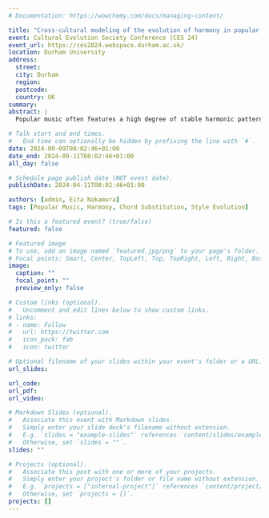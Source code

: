 ```yaml
---
# Documentation: https://wowchemy.com/docs/managing-content/

title: "Cross-cultural modeling of the evolution of harmony in popular music"
event: Cultural Evolution Society Conference (CES 24) 
event_url: https://ces2024.webspace.durham.ac.uk/
location: Durham University
address:
  street:
  city: Durham
  region:
  postcode:
  country: UK
summary:
abstract: |
  Popular music often features a high degree of stable harmonic patterns, e.g. four-chord songs, backdoor-progressions, rhythm changes, etc.. This facilitates the establishment of stylistic idioms and recognizability, and the changing frequencies of such patterns are closely linked to style and genre: new patterns arise while others die out. Here, we employ content-based transmission models from cultural evolution research and compare a range of 20th-century popular music genres from different geographical and cultural contexts. Our research goes beyond the state-of-the-art that mostly focuses on monophonic forms of music (e.g. melodies, chants). Moreover, prior work on the cultural evolution of harmony only considers a small vocabulary of chords with a binary distance metric (same or different). Here, we introduce music-theoretically sensible notions of harmonic distance between chords, such as chord inversion, extension, and functional equivalence. This allows us to arrive at more fine-grained results regarding relative influences of different kinds of harmonic relations on diachronic changes. Inferring the substitution probabilities for different chord classes, our results indicate an increasing usage of functional categories as well as of voice-leading, whereas chord extensions remain relatively stable. Our study provides a principled model-based methodology for cross-cultural research on the evolution of harmony.

# Talk start and end times.
#   End time can optionally be hidden by prefixing the line with `#`.
date: 2024-09-09T08:02:46+01:00
date_end: 2024-09-11T08:02:46+01:00
all_day: false

# Schedule page publish date (NOT event date).
publishDate: 2024-04-11T08:02:46+01:00

authors: [admin, Eita Nakamura]
tags: [Popular Music, Harmony, Chord Substitution, Style Evolution]

# Is this a featured event? (true/false)
featured: false

# Featured image
# To use, add an image named `featured.jpg/png` to your page's folder. 
# Focal points: Smart, Center, TopLeft, Top, TopRight, Left, Right, BottomLeft, Bottom, BottomRight.
image:
  caption: ""
  focal_point: ""
  preview_only: false

# Custom links (optional).
#   Uncomment and edit lines below to show custom links.
# links:
# - name: Follow
#   url: https://twitter.com
#   icon_pack: fab
#   icon: twitter

# Optional filename of your slides within your event's folder or a URL.
url_slides:

url_code:
url_pdf:
url_video:

# Markdown Slides (optional).
#   Associate this event with Markdown slides.
#   Simply enter your slide deck's filename without extension.
#   E.g. `slides = "example-slides"` references `content/slides/example-slides.md`.
#   Otherwise, set `slides = ""`.
slides: ""

# Projects (optional).
#   Associate this post with one or more of your projects.
#   Simply enter your project's folder or file name without extension.
#   E.g. `projects = ["internal-project"]` references `content/project/deep-learning/index.md`.
#   Otherwise, set `projects = []`.
projects: []
---
```

